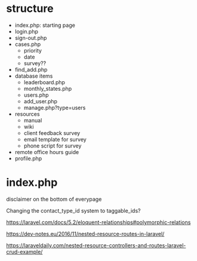 # structure
- index.php: starting page
- login.php
- sign-out.php
- cases.php
    - priority
    - date
    - survey??
- find_add.php
- database items
    - leaderboard.php
    - monthly_states.php
    - users.php
    - add_user.php
    - manage.php?type=users
- resources
    - manual
    - wiki
    - client feedback survey
    - email template for survey
    - phone script for survey
- remote office hours guide
- profile.php
# index.php

disclaimer on the bottom of everypage


Changing the contact_type_id system to taggable_ids?

https://laravel.com/docs/5.2/eloquent-relationships#polymorphic-relations


https://dev-notes.eu/2016/11/nested-resource-routes-in-laravel/

https://laraveldaily.com/nested-resource-controllers-and-routes-laravel-crud-example/
